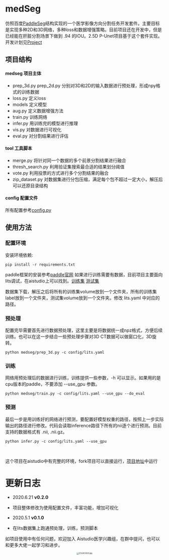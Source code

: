 # medSeg
仿照百度[PaddleSeg](https://github.com/paddlepaddle/paddleseg)结构实现的一个医学影像方向分割任务开发套件。主要目标是实现多种2D和3D网络，多种loss和数据增强策略。目前项目还在开发中，但是已经能在肝脏分割场景下做到 .94 的IOU。2.5D P-Unet项目基于这个套件实现。开发计划见[Project](https://github.com/davidlinhl/medSeg/projects/1)

## 项目结构
#### medseg 项目主体

- prep_3d.py prep_2d.py 分别对3D和2D的输入数据进行预处理，形成npy格式的训练数据
- loss.py 定义loss
- models 定义模型
- aug.py 定义数据增强方法
- train.py 训练网络
- infer.py 用训练完的模型进行推理
- vis.py 对数据进行可视化
- eval.py 对分割结果进行评估

#### tool 工具脚本

- merge.py 将针对同一个数据的多个前景分割结果进行融合
- thresh_search.py 利用验证集搜索最合适的结果划分阈值
- vote.py 利用投票的方式进行多个分割结果的融合
- zip_dataset.py 对数据集进行分包压缩，满足每个包不超过一定大小，解压后可以还原目录结构

#### config 配置文件
所有配置参考[config.py](https://github.com/davidlinhl/medSeg/blob/master/medseg/utils/config.py)

## 使用方法
### 配置环境
安装环境依赖:
```shell
pip install -r requirements.txt
```
paddle框架的安装参考[paddle官网](https://www.paddlepaddle.org.cn/)
如果进行训练需要有数据，目前项目主要面向lits调试，在aistudio上可以找到。[训练集](https://aistudio.baidu.com/aistudio/datasetDetail/10273) [测试集](https://aistudio.baidu.com/aistudio/datasetDetail/10292)

数据集下载，解压之后将所有的训练集volume放到一个文件夹，所有的训练集label放到一个文件夹，测试集volume放到一个文件夹。修改 lits.yaml 中对应的路径。

### 预处理
配置完毕需要首先进行数据预处理，这里主要是将数据统一成npz格式，方便后续训练。也可以在这一步结合一些预处理步骤对3D CT数据可以做窗口化，3D旋转。
```shell
python medseg/prep_3d.py -c config/lits.yaml
```
### 训练
网络用预处理后的数据进行训练，训练提供一些参数，-h 可以显示。如果用的是cpu版本的paddle，不要添加 --use_gpu 参数。
```shell
python medseg/train.py -c config/lits.yaml --use_gpu --do_eval
```
### 预测
最后一步是用训练好的网络进行预测，要配置好模型权重的路径，按照上一步实际输出的路径进行修改。代码会读取inference路径下所有的nii逐个进行预测。目前支持的数据格式有 .nii, .nii.gz。
```shell
python infer.py -c config/lits.yaml --use_gpu
```
<br>

这个项目在aistudio中有完整的环境，fork项目可以直接运行，[项目地址](https://aistudio.baidu.com/aistudio/projectdetail/250994)中运行

# 更新日志
* 2020.6.21
**v0.2.0**
* 项目整体修改为使用配置文件，丰富功能，增加可视化

* 2020.5.1
**v0.1.0**
* 在lits数据集上跑通预处理，训练，预测脚本

如项目使用中有任何问题，欢迎加入 Aistudio医学兴趣组，在群中提问，也可以和更多大佬一起学习和进步。

<div align="center">
  <img src="https://i.loli.net/2020/05/28/HFwS4eNxJPAp72Y.jpg" alt="2132453929.jpg" style="zoom:40%;" />
</div>
